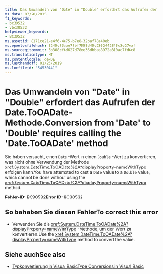 ```yaml
---
title: Das Umwandeln von "Date" in "Double" erfordert das Aufrufen der Date.ToOADate-Methode.
ms.date: 07/20/2015
f1_keywords:
- bc30532
- vbc30532
helpviewer_keywords:
- BC30532
ms.assetid: 8171ce21-e4f6-4e75-b7e8-32baf78a40eb
ms.openlocfilehash: 8245cf3aae7fbf7558d45c2362442845c3e27eaf
ms.sourcegitcommit: 6b308cf6d627d78ee36dbbae8972a310ac7fd6c8
ms.translationtype: MT
ms.contentlocale: de-DE
ms.lasthandoff: 01/23/2019
ms.locfileid: "54530441"
---
```

# <a name="conversion-from-date-to-double-requires-calling-the-datetooadate-method"></a><span data-ttu-id="e699f-102">Das Umwandeln von "Date" in "Double" erfordert das Aufrufen der Date.ToOADate-Methode.</span><span class="sxs-lookup"><span data-stu-id="e699f-102">Conversion from 'Date' to 'Double' requires calling the 'Date.ToOADate' method</span></span>
<span data-ttu-id="e699f-103">Sie haben versucht, einen `Date` -Wert in einen `Double` -Wert zu konvertieren, was nicht ohne Verwendung der Methode <xref:System.DateTime.ToOADate%2A?displayProperty=nameWithType> erfolgen kann.</span><span class="sxs-lookup"><span data-stu-id="e699f-103">You have attempted to cast a `Date` value to a `Double` value, which cannot be done without using the <xref:System.DateTime.ToOADate%2A?displayProperty=nameWithType> method.</span></span>  
  
 <span data-ttu-id="e699f-104">**Fehler-ID:** BC30532</span><span class="sxs-lookup"><span data-stu-id="e699f-104">**Error ID:** BC30532</span></span>  
  
## <a name="to-correct-this-error"></a><span data-ttu-id="e699f-105">So beheben Sie diesen Fehler</span><span class="sxs-lookup"><span data-stu-id="e699f-105">To correct this error</span></span>  
  
-   <span data-ttu-id="e699f-106">Verwenden Sie die <xref:System.DateTime.ToOADate%2A?displayProperty=nameWithType> -Methode, um den Wert zu konvertieren.</span><span class="sxs-lookup"><span data-stu-id="e699f-106">Use the <xref:System.DateTime.ToOADate%2A?displayProperty=nameWithType> method to convert the value.</span></span>  
  
## <a name="see-also"></a><span data-ttu-id="e699f-107">Siehe auch</span><span class="sxs-lookup"><span data-stu-id="e699f-107">See also</span></span>
- [<span data-ttu-id="e699f-108">Typkonvertierung in Visual Basic</span><span class="sxs-lookup"><span data-stu-id="e699f-108">Type Conversions in Visual Basic</span></span>](../../visual-basic/programming-guide/language-features/data-types/type-conversions.md)
